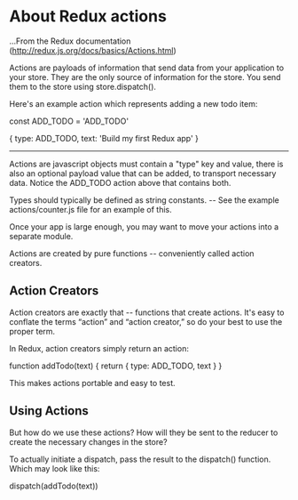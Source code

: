 # About Redux actions


...From the Redux documentation (http://redux.js.org/docs/basics/Actions.html)

Actions are payloads of information that send data from your application to your store. They are the only source of information for the store. You send them to the store using store.dispatch().

Here's an example action which represents adding a new todo item:

const ADD_TODO = 'ADD_TODO'

{
  type: ADD_TODO,
  text: 'Build my first Redux app'
}

---------------------------------------------------------------------------------------------------------

Actions are javascript objects must contain a "type" key and value, there is also an optional payload value that can be added, to transport necessary data. Notice the ADD_TODO action above that contains both.

Types should typically be defined as string constants. -- See the example actions/counter.js file for an example of this.

Once your app is large enough, you may want to move your actions into a separate module.

Actions are created by pure functions -- conveniently called action creators.

## Action Creators

Action creators are exactly that -- functions that create actions. It's easy to conflate the terms “action” and “action creator,” so do your best to use the proper term.

In Redux, action creators simply return an action:

function addTodo(text) {
  return {
    type: ADD_TODO,
    text
  }
}

This makes actions portable and easy to test.

## Using Actions

But how do we use these actions?
How will they be sent to the reducer to create the necessary changes in the store?

To actually initiate a dispatch, pass the result to the dispatch() function. Which may look like this:

dispatch(addTodo(text))
